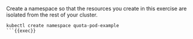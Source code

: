 Create a namespace so that the resources you create in this exercise are
isolated from the rest of your cluster.

```
kubectl create namespace quota-pod-example
```{{exec}}

